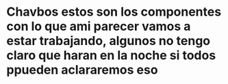 <h1>Chavbos estos son los componentes con lo que ami parecer vamos a estar trabajando, algunos no tengo claro que haran en la noche si todos ppueden aclararemos eso</h1>